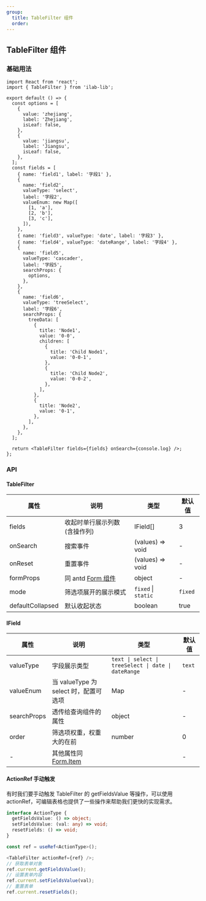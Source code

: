 ```yaml
---
group:
  title: TableFilter 组件
  order:
---
```


## TableFilter 组件

### 基础用法

```tsx
import React from 'react';
import { TableFilter } from 'ilab-lib';

export default () => {
  const options = [
    {
      value: 'zhejiang',
      label: 'Zhejiang',
      isLeaf: false,
    },
    {
      value: 'jiangsu',
      label: 'Jiangsu',
      isLeaf: false,
    },
  ];
  const fields = [
    { name: 'field1', label: '字段1' },
    {
      name: 'field2',
      valueType: 'select',
      label: '字段2',
      valueEnum: new Map([
        [1, 'a'],
        [2, 'b'],
        [3, 'c'],
      ]),
    },
    { name: 'field3', valueType: 'date', label: '字段3' },
    { name: 'field4', valueType: 'dateRange', label: '字段4' },
    {
      name: 'field5',
      valueType: 'cascader',
      label: '字段5',
      searchProps: {
        options,
      },
    },
    {
      name: 'field6',
      valueType: 'treeSelect',
      label: '字段6',
      searchProps: {
        treeData: [
          {
            title: 'Node1',
            value: '0-0',
            children: [
              {
                title: 'Child Node1',
                value: '0-0-1',
              },
              {
                title: 'Child Node2',
                value: '0-0-2',
              },
            ],
          },
          {
            title: 'Node2',
            value: '0-1',
          },
        ],
      },
    },
  ];

  return <TableFilter fields={fields} onSearch={console.log} />;
};
```

### API

#### TableFilter

| 属性             | 说明                                                            | 类型                | 默认值  |
| ---------------- | --------------------------------------------------------------- | ------------------- | ------- |
| fields           | 收起时单行展示列数(含操作列)                                    | IField[]            | 3       |
| onSearch         | 搜索事件                                                        | (values) => void    | -       |
| onReset          | 重置事件                                                        | (values) => void    | -       |
| formProps        | 同 antd [Form 组件](https://ant.design/components/form-cn/#API) | object              | -       |
| mode             | 筛选项展开的展示模式                                            | `fixed` \| `static` | `fixed` |
| defaultCollapsed | 默认收起状态                                                    | boolean             | true    |

#### IField

| 属性        | 说明                                                                     | 类型                                                | 默认值 |
| ----------- | ------------------------------------------------------------------------ | --------------------------------------------------- | ------ |
| valueType   | 字段展示类型                                                             | `text \| select \| treeSelect \| date \| dateRange` | `text` |
| valueEnum   | 当 valueType 为 select 时，配置可选项                                    | Map                                                 | -      |
| searchProps | 透传给查询组件的属性                                                     | object                                              | -      |
| order       | 筛选项权重，权重大的在前                                                 | number                                              | 0      |
| -           | 其他属性同 [Form.Item](https://ant.design/components/form-cn/#Form.Item) |                                                     | -      |

#### ActionRef 手动触发

有时我们要手动触发 TableFilter 的 getFieldsValue 等操作，可以使用 actionRef，可编辑表格也提供了一些操作来帮助我们更快的实现需求。

```ts
interface ActionType {
  getFieldsValue: () => object;
  setFieldsValue: (val: any) => void;
  resetFields: () => void;
}

const ref = useRef<ActionType>();

<TableFilter actionRef={ref} />;
// 获取表单对象
ref.current.getFieldsValue();
// 设置表单内容
ref.current.setFieldsValue(val);
// 重置表单
ref.current.resetFields();
```
